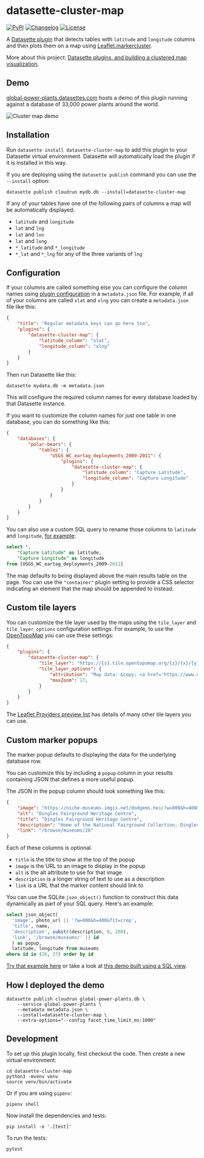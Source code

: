 # datasette-cluster-map

[![PyPI](https://img.shields.io/pypi/v/datasette-cluster-map.svg)](https://pypi.org/project/datasette-cluster-map/)
[![Changelog](https://img.shields.io/github/v/release/simonw/datasette-cluster-map?include_prereleases&label=changelog)](https://github.com/simonw/datasette-cluster-map/releases)
[![License](https://img.shields.io/badge/license-Apache%202.0-blue.svg)](https://github.com/simonw/datasette-cluster-map/blob/main/LICENSE)

A [Datasette plugin](https://docs.datasette.io/en/stable/plugins.html) that detects tables with `latitude` and `longitude` columns and then plots them on a map using [Leaflet.markercluster](https://github.com/Leaflet/Leaflet.markercluster).

More about this project: [Datasette plugins, and building a clustered map visualization](https://simonwillison.net/2018/Apr/20/datasette-plugins/).

## Demo

[global-power-plants.datasettes.com](https://global-power-plants.datasettes.com/global-power-plants/global-power-plants) hosts a demo of this plugin running against a database of 33,000 power plants around the world.

![Cluster map demo](https://static.simonwillison.net/static/2020/global-power-plants.png)

## Installation

Run `datasette install datasette-cluster-map` to add this plugin to your Datasette virtual environment. Datasette will automatically load the plugin if it is installed in this way.

If you are deploying using the `datasette publish` command you can use the `--install` option:

    datasette publish cloudrun mydb.db --install=datasette-cluster-map

If any of your tables have one of the following pairs of columns a map will be automatically displayed:

- `latitude` and `longitude`
- `lat` and `lng`
- `lat` and `lon`
- `lat` and `long`
- `*_latitude` and `*_longitude`
- `*_lat` and `*_lng` for any of the three variants of `lng`

## Configuration

If your columns are called something else you can configure the column names using [plugin configuration](https://docs.datasette.io/en/stable/plugins.html#plugin-configuration) in a `metadata.json` file. For example, if all of your columns are called `xlat` and `xlng` you can create a `metadata.json` file like this:

```json
{
    "title": "Regular metadata keys can go here too",
    "plugins": {
        "datasette-cluster-map": {
            "latitude_column": "xlat",
            "longitude_column": "xlng"
        }
    }
}
```

Then run Datasette like this:

    datasette mydata.db -m metadata.json

This will configure the required column names for every database loaded by that Datasette instance.

If you want to customize the column names for just one table in one database, you can do something like this:

```json
{
    "databases": {
        "polar-bears": {
            "tables": {
                "USGS_WC_eartag_deployments_2009-2011": {
                    "plugins": {
                        "datasette-cluster-map": {
                            "latitude_column": "Capture Latitude",
                            "longitude_column": "Capture Longitude"
                        }
                    }
                }
            }
        }
    }
}
```

You can also use a custom SQL query to rename those columns to `latitude` and `longitude`, [for example](https://polar-bears.now.sh/polar-bears?sql=select+*%2C%0D%0A++++%22Capture+Latitude%22+as+latitude%2C%0D%0A++++%22Capture+Longitude%22+as+longitude%0D%0Afrom+%5BUSGS_WC_eartag_deployments_2009-2011%5D):

```sql
select *,
    "Capture Latitude" as latitude,
    "Capture Longitude" as longitude
from [USGS_WC_eartag_deployments_2009-2011]
```

The map defaults to being displayed above the main results table on the page. You can use the `"container"` plugin setting to provide a CSS selector indicating an element that the map should be appended to instead.

## Custom tile layers

You can customize the tile layer used  by the maps using the `tile_layer` and `tile_layer_options` configuration settings. For example, to use the [OpenTopoMap](https://opentopomap.org/) you can use these settings:

```json
{
    "plugins": {
        "datasette-cluster-map": {
            "tile_layer": "https://{s}.tile.opentopomap.org/{z}/{x}/{y}.png",
            "tile_layer_options": {
                "attribution": "Map data: &copy; <a href='https://www.openstreetmap.org/copyright'>OpenStreetMap</a> contributors, <a href='http://viewfinderpanoramas.org'>SRTM</a> | Map style: &copy; <a href='https://opentopomap.org'>OpenTopoMap</a> (<a href='https://creativecommons.org/licenses/by-sa/3.0/'>CC-BY-SA</a>)",
                "maxZoom": 17,
            }
        }
    }
}
```
The [Leaflet Providers preview list](https://leaflet-extras.github.io/leaflet-providers/preview/index.html) has details of many other tile layers you can use.

## Custom marker popups

The marker popup defaults to displaying the data for the underlying database row.

You can customize this by including a `popup` column in your results containing JSON that defines a more useful popup.

The JSON in the popup column should look something like this:

```json
{
    "image": "https://niche-museums.imgix.net/dodgems.heic?w=800&h=400&fit=crop",
    "alt": "Dingles Fairground Heritage Centre",
    "title": "Dingles Fairground Heritage Centre",
    "description": "Home of the National Fairground Collection, Dingles has over 45,000 indoor square feet of vintage fairground rides... and you can go on them! Highlights include the last complete surviving and opera",
    "link": "/browse/museums/26"
}
```

Each of these columns is optional.

- `title` is the title to show at the top of the popup
- `image` is the URL to an image to display in the popup
- `alt` is the alt attribute to use for that image
- `description` is a longer string of text to use as a description
- `link` is a URL that the marker content should link to

You can use the SQLite `json_object()` function to construct this data dynamically as part of your SQL query. Here's an example:

```sql
select json_object(
  'image', photo_url || '?w=800&h=400&fit=crop',
  'title', name,
  'description', substr(description, 0, 200),
  'link', '/browse/museums/' || id
  ) as popup,
  latitude, longitude from museums
where id in (26, 27) order by id
```

[Try that example here](https://www.niche-museums.com/browse?sql=select+json_object%28%0D%0A++%27image%27%2C+photo_url+%7C%7C+%27%3Fw%3D800%26h%3D400%26fit%3Dcrop%27%2C%0D%0A++%27title%27%2C+name%2C%0D%0A++%27description%27%2C+substr%28description%2C+0%2C+200%29%2C%0D%0A++%27link%27%2C+%27%2Fbrowse%2Fmuseums%2F%27+%7C%7C+id%0D%0A++%29+as+popup%2C%0D%0A++latitude%2C+longitude+from+museums) or take a look at [this demo built using a SQL view](https://dogsheep-photos.dogsheep.net/public/photos_on_a_map).

## How I deployed the demo

    datasette publish cloudrun global-power-plants.db \
        --service global-power-plants \
        --metadata metadata.json \
        --install=datasette-cluster-map \
        --extra-options="--config facet_time_limit_ms:1000"

## Development

To set up this plugin locally, first checkout the code. Then create a new virtual environment:

    cd datasette-cluster-map
    python3 -mvenv venv
    source venv/bin/activate

Or if you are using `pipenv`:

    pipenv shell

Now install the dependencies and tests:

    pip install -e '.[test]'

To run the tests:

    pytest
